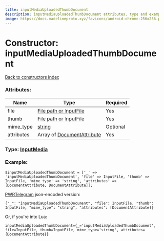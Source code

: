 ```yaml
---
title: inputMediaUploadedThumbDocument
description: inputMediaUploadedThumbDocument attributes, type and example
image: https://docs.madelineproto.xyz/favicons/android-chrome-256x256.png
---
```

# Constructor: inputMediaUploadedThumbDocument  
[Back to constructors index](index.md)



### Attributes:

| Name     |    Type       | Required |
|----------|---------------|----------|
|file|[File path or InputFile](../types/InputFile.md) | Yes|
|thumb|[File path or InputFile](../types/InputFile.md) | Yes|
|mime\_type|[string](../types/string.md) | Optional|
|attributes|Array of [DocumentAttribute](../types/DocumentAttribute.md) | Yes|



### Type: [InputMedia](../types/InputMedia.md)


### Example:

```
$inputMediaUploadedThumbDocument = ['_' => 'inputMediaUploadedThumbDocument', 'file' => InputFile, 'thumb' => InputFile, 'mime_type' => 'string', 'attributes' => [DocumentAttribute, DocumentAttribute]];
```  

[PWRTelegram](https://pwrtelegram.xyz) json-encoded version:

```
{"_": "inputMediaUploadedThumbDocument", "file": InputFile, "thumb": InputFile, "mime_type": "string", "attributes": [DocumentAttribute]}
```


Or, if you're into Lua:  


```
inputMediaUploadedThumbDocument={_='inputMediaUploadedThumbDocument', file=InputFile, thumb=InputFile, mime_type='string', attributes={DocumentAttribute}}

```


